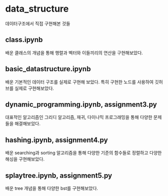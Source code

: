 # data_structure
데이터구조에서 직접 구현해본 것들
## class.ipynb
배운 클래스의 개념을 통해 행렬과 벡터와 이들끼리의 연산을 구현해보았다.
## basic_datastructure.ipynb
배운 기본적인 데이터 구조를 실제로 구현해 보았다. 특히 구현한 노드를 사용하여 깃허브를 실제로 구현해보았다.
## dynamic_programming.ipynb, assignment3.py
대표적인 알고리즘인 그리디 알고리즘, 재귀, 다이나믹 프로그래밍을 통해 다양한 문제들을 해결해보았다.
## hashing.ipynb, assignment4.py
배운 searching과 sorting 알고리즘을 통해 다양한 기준의 함수들로 정렬하고 다양한 해싱을 구현해보았다.
## splaytree.ipynb, assignment5.py
배운 tree 개념을 통해 다양한 bst를 구현해보았다.
